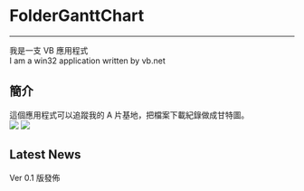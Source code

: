 # FolderGanttChart

----------
我是一支 VB 應用程式  
I am a win32 application written by vb.net
## 簡介
這個應用程式可以追蹤我的 A 片基地，把檔案下載紀錄做成甘特圖。  
![](https://www.dropbox.com/s/vlpczs026usob4q/2015-12-22_221130.png?dl=1)
![](https://www.dropbox.com/s/8i6do1x4ubqt1yu/2015-12-24_202116.png?dl=1)

## Latest News
Ver 0.1 版發佈